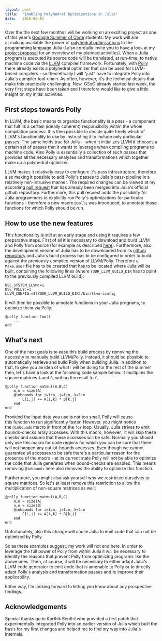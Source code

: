 ```yaml
---
layout: post
title:  "Enabling Polyhedral Optimizations in Julia"
date:   2016-06-01
---
```

Over the the next few months I will be working on an exciting project as one of
this year's [Gooogle Summer of Code](https://summerofcode.withgoogle.com)
students. My work will aim at making available the power of
[polyhedral optimizations](https://en.wikipedia.org/wiki/Polytope_model) to the
programming language Julia (I also cordially invite you to have a look at my
[project proposal](https://docs.google.com/document/d/1s5mmSW965qmOEbHiM3O4XFz-Vd7cy9TxX9RQaTK_SQo/edit?usp=sharing)
for an overview of my planned activities). When a Julia program is executed its
source code will be translated, at run-time, to native machine code via the
[LLVM](http://llvm.org/) compiler framework. Fortunately, with
[Polly](http://polly.llvm.org/) there already exists a polyhedral optimizer that
can be used for LLVM-based compilers - so theoretically I will "just" have to
integrate Polly into Julia's compiler tool-chain. As often, however, it's the
technical details that make this practically challenging. Now, GSoC already
started last week, the very first steps have been taken and I therefore would
like to give a little insight on my initial activities.

## First steps towards Polly

In LLVM, the basic means to organize functionality is a *pass* - a component
that fulfills a certain (ideally coherent) responsibility within the whole
compilation process. It is then possible to decide quite freely which of LLVM's
functionality to use by instructing it to include only particular passes. The
same holds true for Julia -  when it initializes LLVM it chooses a certain set
of passes that it wants to leverage when compiling programs to machine code.
Also Polly is essentially a collection of such passes that provides all the
necessary analyses and transformations which together make up a polyhedral
optimizer.

LLVM makes it relatively easy to configure it's pass infrastructure, therefore
also making it possible to add Polly's passes to Julia's pass-pipeline in a
relatively non-intrusive manner. The required changes can be viewed at my
according [pull request](https://github.com/JuliaLang/julia/pull/16531) that has
already been merged into Julia's official github repository. Furthermore, this
pull request adds the possibility for Julia programmers to explicitly run
Polly's optimizations for particular functions - therefore a new macro `@polly`
was introduced, to annotate those functions for which Polly should be run.

## How to use the new features

This functionality is still at an early stage and using it requires a few
preparative steps. First of all it is necessary to download and build LLVM and
Polly from source (for example as described
[here](http://polly.llvm.org/get_started.html)). Furthermore, also the
development version of Julia has to be downloaded from its
[github repository](https://github.com/JuliaLang/julia) and Julia's build
process has to be configured in order to build against the previously compiled
version of LLVM/Polly. Therefore a `Make.user` file has to be created that has
to be located where Julia will be built, containing the following lines (where
`YOUR_LLVM_BUILD_DIR` has to point to the previously compiled LLVM build):

```
USE_SYSTEM_LLVM:=1
USE_POLLY:=1
LLVM_CONFIG:=$(YOUR_LLVM_BUILD_DIR)/bin/llvm-config
```

It will then be possible to annotate functions in your Julia programs, to
optimize them via Polly:

```
@polly function foo()
    ...
end
```

## What's next

One of the next goals is to ease this build process by removing the necessity to
manually build LLVM/Polly. Instead, it should be possible to automatically
retrieve and build Polly when building Julia. In addition to that, to give you
an idea of what I will be doing for the rest of the summer then, let's have a
look at the following code sample below. It multiplies the square matrices
`A` and `B`, writing the result to `C`.

```
@polly function matmul(A,B,C)
    m,n = size(A)
    @inbounds for i=1:n, j=1:n, k=1:n
        C[i,j] += A[i,k] * B[k,j]
    end
end
```

Provided the input data you use is not too small, Polly will cause this function
to run significantly faster. However, you might notice the `@inbounds` macro in
front of the `for` loop. Usually, Julia strives to emit bounds-checks array
accesses. With this macro, however,  it will skip these checks and assume that
these accesses will be safe. Normally you should only use this macro for code
regions for which you can be sure that there will not happen any out-of-bounds
accesses. Even though we cannot guarantee all accesses to be safe there's a
particular reason for the presence of the macro - at its current state Polly
will not be able to optimize the code that Julia generates when bound-checks are
enabled. This means removing `@inbounds` here also removes the ability to
optimize this function.

Furthermore, you might also ask yourself why we restricted ourselves to square
matrices. So let's at least remove this restriction to allow the multiplication
of non-square matrices as well:

```
@polly function matmul(A,B,C)
    m,n = size(A)
    n,o = size(B)
    @inbounds for i=1:m, j=1:o, k=1:n
        C[i,j] += A[i,k] * B[k,j]
    end
end
```

Unfortunately, also this change will cause Julia to emit code that can not be
optimized by Polly.

So as these examples suggest, my work will not end here. In order to leverage
the full power of Polly from within Julia it will be necessary to identify the
reasons that prevent Polly from optimizing programs like the above ones. Then,
of course, it will be necessary to either adapt Julia's LLVM code generator to
emit code that is amenable to Polly or to directly adapt Polly's analysis and
transformation passes and to improve their applicability.

Either way, I'm looking forward to letting you know about any prospective
findings.

## Acknowledgements

Special thanks go to Karthik Senthil who provided a first patch that
experimentally integrated Polly into an earlier version of Julia which built the
basis for my first changes and helped me to find my way into Julia's internals.
